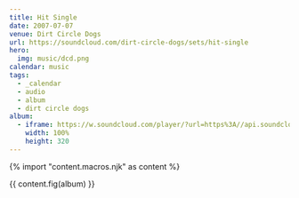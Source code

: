 ```yaml
---
title: Hit Single
date: 2007-07-07
venue: Dirt Circle Dogs
url: https://soundcloud.com/dirt-circle-dogs/sets/hit-single
hero:
  img: music/dcd.png
calendar: music
tags:
  - _calendar
  - audio
  - album
  - dirt circle dogs
album:
  - iframe: https://w.soundcloud.com/player/?url=https%3A//api.soundcloud.com/playlists/1738&color=%23ff5500&auto_play=false&hide_related=false&show_comments=true&show_user=false&show_reposts=false&show_teaser=true
    width: 100%
    height: 320
---
```


{% import "content.macros.njk" as content %}

{{ content.fig(album) }}
